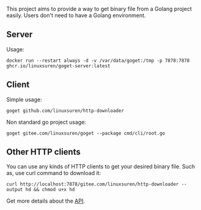 This project aims to provide a way to get binary file from a Golang project easily. Users don't need to have a Golang 
environment.

## Server

Usage:
```shell
docker run --restart always -d -v /var/data/goget:/tmp -p 7878:7878 ghcr.io/linuxsuren/goget-server:latest
```

## Client

Simple usage:
```shell
goget github.com/linuxsuren/http-downloader
```

Non standard go project usage:
```shell
goget gitee.com/linuxsuren/goget --package cmd/cli/root.go
```

## Other HTTP clients

You can use any kinds of HTTP clients to get your desired binary file. Such as, use curl command to download it:

```shell
curl http://localhost:7878/gitee.com/linuxsuren/http-downloader --output hd && chmod u+x hd
```

Get more details about the [API](doc/api.md).
